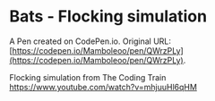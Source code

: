 # Bats - Flocking simulation

A Pen created on CodePen.io. Original URL: [https://codepen.io/Mamboleoo/pen/QWrzPLy](https://codepen.io/Mamboleoo/pen/QWrzPLy).

Flocking simulation from The Coding Train<br>
https://www.youtube.com/watch?v=mhjuuHl6qHM